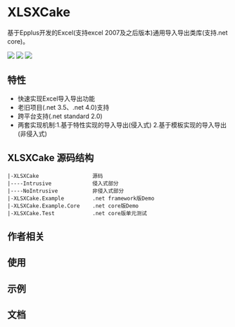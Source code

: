 # XLSXCake
基于Epplus开发的Excel(支持excel 2007及之后版本)通用导入导出类库(支持.net core)。

[![](https://img.shields.io/badge/license-LGPL%20v3-blue.svg)](./LICENSE)
[![](https://img.shields.io/badge/EPPlus-v4.5.3-brightgreen.svg)](https://github.com/JanKallman/EPPlus)
![](https://img.shields.io/badge/%E4%BD%9C%E8%80%85-winstonwxj-orange.svg)

## 特性

- 快速实现Excel导入导出功能
- 老旧项目(.net 3.5、.net 4.0)支持
- 跨平台支持(.net standard 2.0)
- 两套实现机制:1.基于特性实现的导入导出(侵入式) 2.基于模板实现的导入导出(非侵入式)

## XLSXCake 源码结构
```
|-XLSXCake                 源码
|----Intrusive             侵入式部分
|----NoIntrusive           非侵入式部分
|-XLSXCake.Example         .net framework版Demo
|-XLSXCake.Example.Core    .net core版Demo
|-XLSXCake.Test            .net core版单元测试
```

## 作者相关

## 使用

## 示例

## 文档


